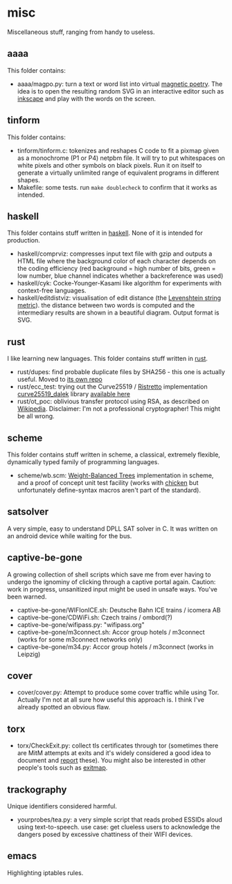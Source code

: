 # misc
Miscellaneous stuff, ranging from handy to useless.

## aaaa
This folder contains:
- aaaa/magpo.py: turn a text or word list into virtual [magnetic poetry](https://en.wikipedia.org/wiki/Magnetic_Poetry). The idea is to open the resulting random SVG in an interactive editor such as [inkscape](https://inkscape.org/) and play with the words on the screen.

## tinform
This folder contains:
- tinform/tinform.c: tokenizes and reshapes C code to fit a pixmap given as a monochrome (P1 or P4) netpbm file. It will try to put whitespaces on white pixels and other symbols on black pixels. Run it on itself to generate a virtually unlimited range of equivalent programs in different shapes.
- Makefile: some tests. run `make doublecheck` to confirm that it works as intended.

## haskell
This folder contains stuff written in [haskell](https://www.haskell.org/). None of it is intended for production.
- haskell/comprviz: compresses input text file with gzip and outputs a HTML file where the background color of each character depends on the coding efficiency (red background = high number of bits, green = low number, blue channel indicates whether a backreference was used)
- haskell/cyk: Cocke-Younger-Kasami like algorithm for experiments with context-free languages.
- haskell/editdistviz: visualisation of edit distance (the [Levenshtein string metric](https://en.wikipedia.org/wiki/Levenshtein_distance)). the distance between two words is computed and the intermediary results are shown in a beautiful diagram. Output format is SVG.

## rust
I like learning new languages. This folder contains stuff written in [rust](https://www.rust-lang.org).
- rust/dupes: find probable duplicate files by SHA256 - this one is actually useful. Moved to [its own repo](https://github.com/fnordomat/dupes)
- rust/ecc_test: trying out the Curve25519 / [Ristretto](https://ristretto.group/) implementation [curve25519_dalek](https://dalek.rs/) library [available here](https://github.com/dalek-cryptography/curve25519-dalek)
- rust/ot_poc: oblivious transfer protocol using RSA, as described on [Wikipedia](https://en.wikipedia.org/wiki/Oblivious_transfer). Disclaimer: I'm not a professional cryptographer! This might be all wrong.

## scheme
This folder contains stuff written in scheme, a classical, extremely flexible, dynamically typed family of programming languages.
- scheme/wb.scm: [Weight-Balanced Trees](https://en.wikipedia.org/wiki/Weight-balanced_tree) implementation in scheme, and a proof of concept unit test facility (works with [chicken](https://www.call-cc.org) but unfortunately define-syntax macros aren't part of the standard).

## satsolver
A very simple, easy to understand DPLL SAT solver in C. It was written on an android device while waiting for the bus.

## captive-be-gone
A growing collection of shell scripts which save me from ever having to undergo the ignominy of clicking through a captive portal again. Caution: work in progress, unsanitized input might be used in unsafe ways. You've been warned.
- captive-be-gone/WIFIonICE.sh: Deutsche Bahn ICE trains / icomera AB
- captive-be-gone/CDWiFi.sh:    Czech trains / ombord(?)
- captive-be-gone/wifipass.py:  "wifipass.org"
- captive-be-gone/m3connect.sh: Accor group hotels / m3connect (works for some m3connect networks only)
- captive-be-gone/m34.py:       Accor group hotels / m3connect (works in Leipzig)

## cover
- cover/cover.py: Attempt to produce some cover traffic while using Tor.
Actually I'm not at all sure how useful this approach is. I think I've already spotted an obvious flaw.

## torx
- torx/CheckExit.py: collect tls certificates through tor (sometimes there are MitM attempts at exits and it's widely considered a good idea to document and [report](https://blog.torproject.org/blog/how-report-bad-relays) these). You might also be interested in other people's tools such as [exitmap](https://github.com/NullHypothesis/exitmap).

## trackography
Unique identifiers considered harmful.
- yourprobes/tea.py: a very simple script that reads probed ESSIDs aloud using text-to-speech. use case: get clueless users to acknowledge the dangers posed by excessive chattiness of their WIFI devices.

## emacs
Highlighting iptables rules.

